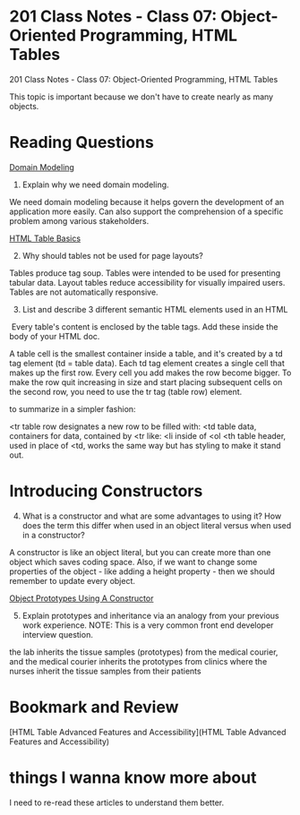 # 201 Class Notes - Class 07: Object-Oriented Programming, HTML Tables

201 Class Notes - Class 07: Object-Oriented Programming, HTML Tables

This topic is important because we don't have to create nearly as many objects.

# Reading Questions

[Domain Modeling](https://github.com/codefellows/domain_modeling#domain-modeling)

1. Explain why we need domain modeling.  

We need domain modeling because it helps govern the development of an application more easily. Can also support the comprehension of a specific problem among various stakeholders. 

[HTML Table Basics](https://developer.mozilla.org/en-US/docs/Learn/HTML/Tables/Basics)

2. Why should tables not be used for page layouts?

Tables produce tag soup. Tables were intended to be used for presenting tabular data. Layout tables reduce accessibility for visually impaired users. Tables are not automatically responsive.

3. List and describe 3 different semantic HTML elements used in an HTML

 Every table's content is enclosed by the table tags. Add these inside the body of your HTML doc. 

A table cell is the smallest container inside a table, and it's created by a td tag element (td = table data). Each td tag element creates a single cell that makes up the first row. Every cell you add makes the row become bigger. To make the row quit increasing in size and start placing subsequent cells on the second row, you need to use the tr tag (table row) element.

to summarize in a simpler fashion:

<tr table row designates a new row to be filled with:
<td table data, containers for data, contained by <tr like: <li inside of <ol
<th table header, used in place of <td, works the same way but has styling to make it stand out.

# Introducing Constructors

4. What is a constructor and what are some advantages to using it? How does the term this differ when used in an object literal versus when used in a constructor? 

A constructor is like an object literal, but you can create more than one object which saves coding space. Also, if we want to change some properties of the object - like adding a height property - then we should remember to update every object.

[Object Prototypes Using A Constructor](https://ui.dev/beginners-guide-to-javascript-prototype)

5. Explain prototypes and inheritance via an analogy from your previous work experience. NOTE: This is a very common front end developer interview question. 

the lab inherits the tissue samples (prototypes) from the medical courier, and the medical courier inherits the prototypes from clinics where the nurses inherit the tissue samples from their patients

# Bookmark and Review

[HTML Table Advanced Features and Accessibility](HTML Table Advanced Features and Accessibility)

# things I wanna know more about

I need to re-read these articles to understand them better. 
  
  
